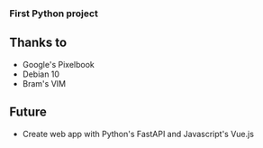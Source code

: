 ### First Python project ###

## Thanks to ##
- Google's Pixelbook
- Debian 10
- Bram's VIM

## Future ##
- Create web app with Python's FastAPI and Javascript's Vue.js


